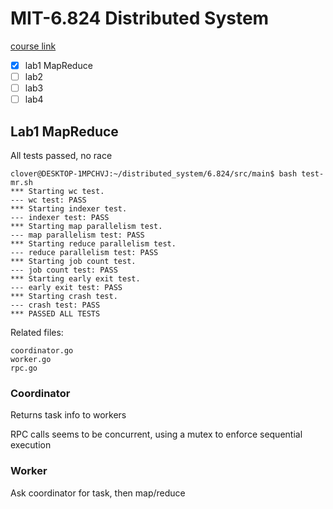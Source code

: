# MIT-6.824 Distributed System

[course link](https://pdos.csail.mit.edu/6.824/index.html)

- [x] lab1 MapReduce
- [ ] lab2
- [ ] lab3
- [ ] lab4

## Lab1 MapReduce

All tests passed, no race

```
clover@DESKTOP-1MPCHVJ:~/distributed_system/6.824/src/main$ bash test-mr.sh 
*** Starting wc test.
--- wc test: PASS
*** Starting indexer test.
--- indexer test: PASS
*** Starting map parallelism test.
--- map parallelism test: PASS
*** Starting reduce parallelism test.
--- reduce parallelism test: PASS
*** Starting job count test.
--- job count test: PASS
*** Starting early exit test.
--- early exit test: PASS
*** Starting crash test.
--- crash test: PASS
*** PASSED ALL TESTS
```

Related files:

```
coordinator.go
worker.go
rpc.go
```

### Coordinator

Returns task info to workers

RPC calls seems to be concurrent, using a mutex to enforce sequential execution

### Worker

Ask coordinator for task, then map/reduce

